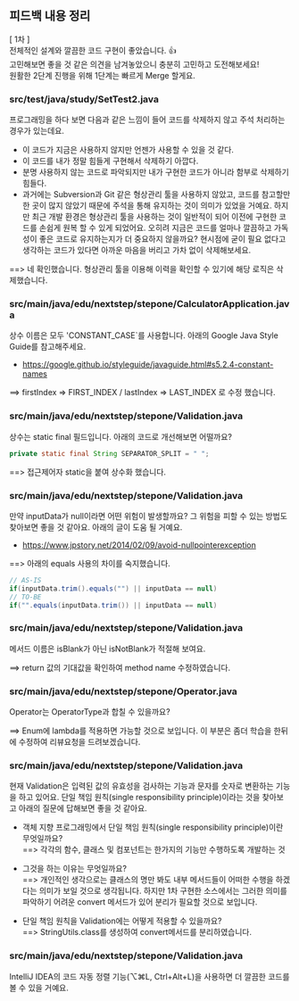 ## 피드백 내용 정리

[ 1차 ]  
전체적인 설계와 깔끔한 코드 구현이 좋았습니다. 👍  
고민해보면 좋을 것 같은 의견을 남겨놓았으니 충분히 고민하고 도전해보세요!  
원활한 2단계 진행을 위해 1단계는 빠르게 Merge 할게요.  


### src/test/java/study/SetTest2.java
프로그래밍을 하다 보면 다음과 같은 느낌이 들어 코드를 삭제하지 않고 주석 처리하는 경우가 있는데요.  
- 이 코드가 지금은 사용하지 않지만 언젠가 사용할 수 있을 것 같다.  
- 이 코드를 내가 정말 힘들게 구현해서 삭제하기 아깝다.  
- 분명 사용하지 않는 코드로 파악되지만 내가 구현한 코드가 아니라 함부로 삭제하기 힘들다.  
- 과거에는 Subversion과 Git 같은 형상관리 툴을 사용하지 않았고, 코드를 참고할만한 곳이 많지 않았기 때문에 주석을 통해 유지하는 것이 의미가 있었을 거예요. 하지만 최근 개발 환경은 형상관리 툴을 사용하는 것이 일반적이 되어 이전에 구현한 코드를 손쉽게 원복 할 수 있게 되었어요. 오히려 지금은 코드를 얼마나 깔끔하고 가독성이 좋은 코드로 유지하는지가 더 중요하지 않을까요? 현시점에 굳이 필요 없다고 생각하는 코드가 있다면 아까운 마음을 버리고 가차 없이 삭제해보세요.  

==> 네 확인했습니다. 형상관리 툴을 이용해 이력을 확인할 수 있기에 해당 로직은 삭제했습니다.

### src/main/java/edu/nextstep/stepone/CalculatorApplication.java
상수 이름은 모두 'CONSTANT_CASE`를 사용합니다. 아래의 Google Java Style Guide를 참고해주세요.
- https://google.github.io/styleguide/javaguide.html#s5.2.4-constant-names

==> firstIndex => FIRST_INDEX / lastIndex => LAST_INDEX 로 수정 했습니다.

### src/main/java/edu/nextstep/stepone/Validation.java
상수는 static final 필드입니다. 아래의 코드로 개선해보면 어떨까요?
```java
private static final String SEPARATOR_SPLIT = " ";
```

==> 접근제어자 static을 붙여 상수화 했습니다.

### src/main/java/edu/nextstep/stepone/Validation.java
만약 inputData가 null이라면 어떤 위험이 발생할까요? 그 위험을 피할 수 있는 방법도 찾아보면 좋을 것 같아요. 아래의 글이 도움 될 거예요.
- https://www.jpstory.net/2014/02/09/avoid-nullpointerexception

==> 
아래의 equals 사용의 차이를 숙지했습니다.
```java
// AS-IS
if(inputData.trim().equals("") || inputData == null) 
// TO-BE
if("".equals(inputData.trim()) || inputData == null)
```

### src/main/java/edu/nextstep/stepone/Validation.java
메서드 이름은 isBlank가 아닌 isNotBlank가 적절해 보여요.

==> return 값의 기대값을 확인하여 method name 수정하였습니다.

### src/main/java/edu/nextstep/stepone/Operator.java
Operator는 OperatorType과 합칠 수 있을까요?

==> Enum에 lambda를 적용하면 가능할 것으로 보입니다. 이 부분은 좀더 학습을 한뒤에 수정하여 리뷰요청을 드려보겠습니다.

### src/main/java/edu/nextstep/stepone/Validation.java
현재 Validation은 입력된 값의 유효성을 검사하는 기능과 문자를 숫자로 변환하는 기능을 하고 있어요. 단일 책임 원칙(single responsibility principle)이라는 것을 찾아보고 아래의 질문에 답해보면 좋을 것 같아요.

- 객체 지향 프로그래밍에서 단일 책임 원칙(single responsibility principle)이란 무엇일까요?  
==> 각각의 함수, 클래스 및 컴포넌트는 한가지의 기능만 수행하도록 개발하는 것
    
- 그것을 하는 이유는 무엇일까요?  
==> 개인적인 생각으로는 클래스의 명만 봐도 내부 메서드들이 어떠한 수행을 하겠다는 의미가 보일 것으로 생각됩니다. 하지만 1차 구현한 소스에서는 그러한 의미를 파악하기 어려운 convert 메서드가 있어 분리가 필요할 것으로 보입니다.  

- 단일 책임 원칙을 Validation에는 어떻게 적용할 수 있을까요?  
==> StringUtils.class를 생성하여 convert메서드를 분리하였습니다. 

### src/main/java/edu/nextstep/stepone/Validation.java
IntelliJ IDEA의 코드 자동 정렬 기능(⌥⌘L, Ctrl+Alt+L)을 사용하면 더 깔끔한 코드를 볼 수 있을 거예요.
